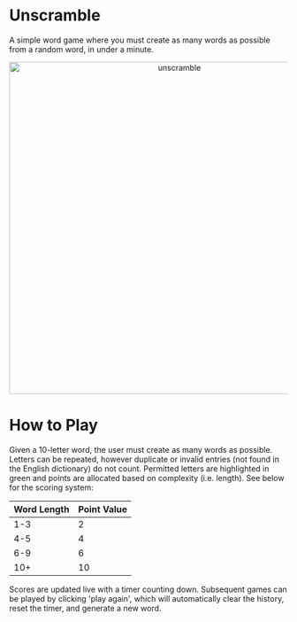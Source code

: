 # Unscramble 
  A simple word game where you must create as many words as possible from a random word, in under a minute.

<div align="center"> 
  <img width="600" alt="unscramble" src="https://github.com/Yooniii/unscramble/assets/111259968/5a1df1a4-4229-4c7f-a692-762fbf968270"> 
</div>





# How to Play

Given a 10-letter word, the user must create as many words as possible. Letters can be repeated, however duplicate or invalid entries (not found in the English dictionary) do not count. 
Permitted letters are highlighted in green and points are allocated based on complexity (i.e. length). See below for the scoring system: 

| Word Length   | Point Value |
| ------------- |-------------|
|      1-3      |       2     |
|      4-5      |       4     |
|      6-9      |       6     |
|      10+      |       10    |

Scores are updated live with a timer counting down. Subsequent games can be played by clicking 'play again', which will automatically clear the history, reset the timer, and generate a new word.






